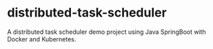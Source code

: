 # distributed-task-scheduler
A distributed task scheduler demo project using Java SpringBoot with Docker and Kubernetes.
